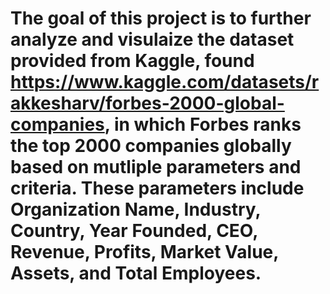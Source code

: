 # The goal of this project is to further analyze and visulaize the dataset provided from Kaggle, found https://www.kaggle.com/datasets/rakkesharv/forbes-2000-global-companies, in which Forbes ranks the top 2000 companies globally based on mutliple parameters and criteria. These parameters include Organization Name, Industry, Country, Year Founded, CEO, Revenue, Profits, Market Value, Assets, and Total Employees.
